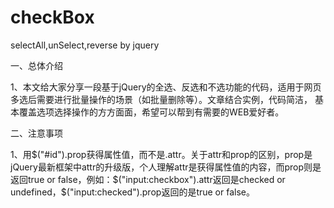 # checkBox
selectAll,unSelect,reverse by jquery

一、总体介绍

1、本文给大家分享一段基于jQuery的全选、反选和不选功能的代码，适用于网页多选后需要进行批量操作的场景（如批量删除等）。文章结合实例，代码简洁，
基本覆盖选项选择操作的方方面面，希望可以帮到有需要的WEB爱好者。

二、注意事项

1、用$("#id").prop获得属性值，而不是.attr。关于attr和prop的区别，prop是jQuery最新框架中attr的升级版，个人理解attr是获得属性值的内容，而prop则是返回true or false，例如：$("input:checkbox").attr返回是checked or undefined，$("input:checked").prop返回的是true or false。
